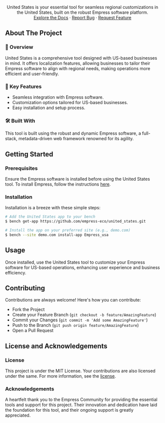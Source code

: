<p align="center">
United States is your essential tool for seamless regional customizations in the United States, built on the robust Empress software platform.
<br />
<a href="https://github.com/empress-eco/united_states">Explore the Docs</a>
·
<a href="https://github.com/empress-eco/united_states/issues">Report Bug</a>
·
<a href="https://github.com/empress-eco/united_states/issues">Request Feature</a>
</p>

## About The Project

### 📖 Overview
United States is a comprehensive tool designed with US-based businesses in mind. It offers localization features, allowing businesses to tailor their Empress software to align with regional needs, making operations more efficient and user-friendly.

### 🌟 Key Features
- Seamless integration with Empress software.
- Customization options tailored for US-based businesses.
- Easy installation and setup process.

### 🛠 Built With
This tool is built using the robust and dynamic Empress software, a full-stack, metadata-driven web framework renowned for its agility.

## Getting Started

### Prerequisites
Ensure the Empress software is installed before using the United States tool. To install Empress, follow the instructions [here](https://github.com/Empress/bench#installation).

### Installation
Installation is a breeze with these simple steps:

```sh
# Add the United States app to your bench
$ bench get-app https://github.com/empress-eco/united_states.git

# Install the app on your preferred site (e.g., demo.com)
$ bench --site demo.com install-app Empress_usa
```

## Usage
Once installed, use the United States tool to customize your Empress software for US-based operations, enhancing user experience and business efficiency.

## Contributing
Contributions are always welcome! Here's how you can contribute:

- Fork the Project
- Create your Feature Branch (`git checkout -b feature/AmazingFeature`)
- Commit your Changes (`git commit -m 'Add some AmazingFeature'`)
- Push to the Branch (`git push origin feature/AmazingFeature`)
- Open a Pull Request

## License and Acknowledgements

### License
This project is under the MIT License. Your contributions are also licensed under the same. For more information, see the [license](https://github.com/empress-eco/united_states/blob/develop/license.txt).

### Acknowledgements
A heartfelt thank you to the Empress Community for providing the essential tools and support for this project. Their innovation and dedication have laid the foundation for this tool, and their ongoing support is greatly appreciated.